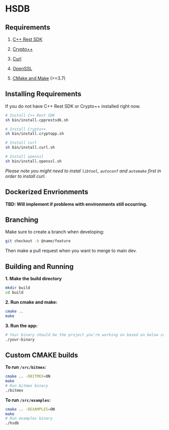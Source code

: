 # HSDB

## Requirements

1. [C++ Rest SDK](https://github.com/Microsoft/cpprestsdk)

2. [Crypto++](https://github.com/weidai11/cryptopp)

3. [Curl](https://github.com/curl/curl)

4. [OpenSSL](https://github.com/openssl/openssl)

5. [CMake and Make](https://cmake.org/) (>=3.7)

## Installing Requirements

If you do not have C++ Rest SDK or Crypto++ installed right now.

```bash
# Install C++ Rest SDK
sh bin/install.cpprestsdk.sh

# Install Crypto++
sh bin/install.cryptopp.sh

# Install curl
sh bin/install.curl.sh

# Install openssl
sh bin/install.openssl.sh
```

*Please note you might need to instal `libtool`, `autoconf` and `automake` first in order to install curl.*

## Dockerized Envrionments

**TBD: Will implement if problems with environments still occurring.**

## Branching

Make sure to create a branch when developing:

```bash
git checkout -b @name/feature
```

Then make a pull request when you want to merge to main dev.

## Building and Running

**1. Make the build directory**

```bash
mkdir build
cd build
```

**2. Run cmake and make:**

```bash
cmake ..
make
```

**3. Run the app:**

```bash
# Your binary should be the project you're working on based on below configurable cmake builds
./your-binary
```

## Custom CMAKE builds

**To run `/src/bitmex`:**

```bash
cmake .. -DBITMEX=ON
make
# Run bitmex binary
./bitmex
```

**To run `/src/examples`:**

```bash
cmake .. -DEXAMPLES=ON
make
# Run examples binary
./hsdb
```
